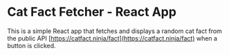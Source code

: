 # Cat Fact Fetcher - React App

This is a simple React app that fetches and displays a random cat fact from the public API [https://catfact.ninja/fact](https://catfact.ninja/fact) when a button is clicked.